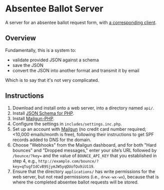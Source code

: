 # Absentee Ballot Server

A server for an absentee ballot request form, with [a corresponding client](https://github.com/waldoj/absentee-client).

## Overview

Fundamentally, this is a system to:

* validate provided JSON against a schema
* save the JSON
* convert the JSON into another format and transmit it by email

Which is to say that it's not very complicated.

## Instructions

1. Download and install onto a web server, into a directory named `api/`. 
1. Install [JSON Schema for PHP](https://github.com/justinrainbow/json-schema).
1. Install [Mailgun-PHP](https://github.com/mailgun/mailgun-php).
1. Configure the settings in `includes/settings.inc.php`.
1. Set up an account with [Mailgun](https://mailgun.com/) (no credit card number required; <10,000 emails/month is free), following their instructions to get SPF records added to DNS for the domain.
1. Choose "Webhooks" from the Mailgun dashboard, and for both "Hard bounces" and "Dropped messages," enter your site’s URL followed by `/bounce/?key=` and the value of `BOUNCE_API_KEY` that you established in step 4, e.g., `http://example.com/bounce/?key=qTugfIdCvB9SjymJW5yqQUofQu9iU119`.
1. Ensure that the directory `applications/` has write permissions for the web server, but not read permissions (i.e., `drwx-wx-wx`), because that is where the completed absentee ballot requests will be stored.

